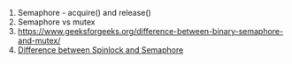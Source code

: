1. Semaphore - acquire() and release()
2. Semaphore vs mutex
3. https://www.geeksforgeeks.org/difference-between-binary-semaphore-and-mutex/
4. [Difference between Spinlock and Semaphore](https://www.geeksforgeeks.org/difference-between-spinlock-and-semaphore/)
